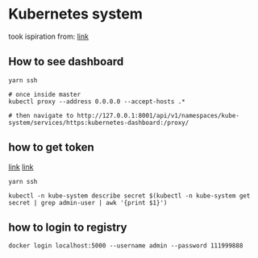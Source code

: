 # Kubernetes system

took ispiration from: [link](https://kubernetes.io/blog/2019/03/15/kubernetes-setup-using-ansible-and-vagrant/)

## How to see dashboard

```shell
yarn ssh

# once inside master
kubectl proxy --address 0.0.0.0 --accept-hosts .*

# then navigate to http://127.0.0.1:8001/api/v1/namespaces/kube-system/services/https:kubernetes-dashboard:/proxy/
```

## how to get token

[link](https://github.com/kubernetes/dashboard/wiki/Creating-sample-user)
[link](https://github.com/kubernetes/dashboard/wiki/Access-control#login-view)

```shell
yarn ssh

kubectl -n kube-system describe secret $(kubectl -n kube-system get secret | grep admin-user | awk '{print $1}')
```

## how to login to registry

```shell
docker login localhost:5000 --username admin --password 111999888
```
